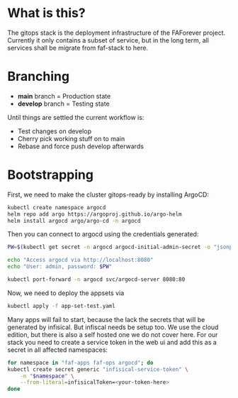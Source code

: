 # What is this?

The gitops stack is the deployment infrastructure of the FAForever project. Currently it only contains a subset of service, but in the long term, all services shall be migrate from faf-stack to here.

# Branching

* **main** branch = Production state
* **develop** branch = Testing state

Until things are settled the current workflow is:
* Test changes on develop
* Cherry pick working stuff on to main
* Rebase and force push develop afterwards

# Bootstrapping

First, we need to make the cluster gitops-ready by installing ArgoCD:

```sh
kubectl create namespace argocd
helm repo add argo https://argoproj.github.io/argo-helm
helm install argocd argo/argo-cd -n argocd
```

Then you can connect to argocd using the credentials generated:

```sh
PW=$(kubectl get secret -n argocd argocd-initial-admin-secret -o "jsonpath={.data.password}" | base64 -d)

echo "Access argocd via http://localhost:8080"
echo "User: admin, password: $PW"

kubectl port-forward -n argocd svc/argocd-server 8080:80
```

Now, we need to deploy the appsets via
```sh
kubectl apply -f app-set-test.yaml
```

Many apps will fail to start, because the lack the secrets that will be generated by infisical. But infiscal needs be setup too.
We use the cloud edition, but there is also a self hosted one we do not cover here.
For our stack you need to create a service token in the web ui and add this as a secret in all affected namespaces:

```sh
for namespace in "faf-apps faf-ops argocd"; do
kubectl create secret generic "infisical-service-token" \
    -n "$namespace" \
    --from-literal=infisicalToken=<your-token-here>
done
```
